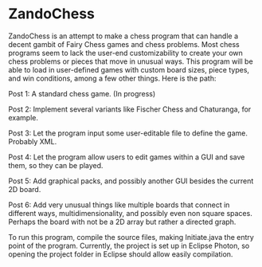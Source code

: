 # ZandoChess
ZandoChess is an attempt to make a chess program that can handle a decent gambit of Fairy Chess games and chess problems. Most chess programs seem to lack the user-end customizability to create your own chess problems or pieces that move in unusual ways. This program will be able to load in user-defined games with custom board sizes, piece types, and win conditions, among a few other things. Here is the path:

Post 1: A standard chess game. (In progress)

Post 2: Implement several variants like Fischer Chess and Chaturanga, for example.

Post 3: Let the program input some user-editable file to define the game. Probably XML.

Post 4: Let the program allow users to edit games within a GUI and save them, so they can be played.

Post 5: Add graphical packs, and possibly another GUI besides the current 2D board.

Post 6: Add very unusual things like multiple boards that connect in different ways, multidimensionality, and possibly even non square spaces. Perhaps the board with not be a 2D array but rather a directed graph.



To run this program, compile the source files, making Initiate.java the entry point of the program. Currently, the project is set up in Eclipse Photon, so opening the project folder in Eclipse should allow easily compilation.
